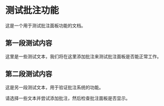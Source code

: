 # 测试批注功能

这是一个用于测试批注面板功能的文档。

## 第一段测试内容

这里是一些测试文本，我们将在这里添加批注来测试批注面板是否能正常工作。

## 第二段测试内容

这是另一段测试文本，用于验证批注系统的功能。

请选择一些文本并尝试添加批注，然后检查批注面板是否显示。